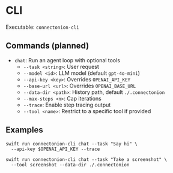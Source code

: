 # CLI

Executable: `connectonion-cli`

## Commands (planned)

- `chat`: Run an agent loop with optional tools
  - `--task <string>`: User request
  - `--model <id>`: LLM model (default `gpt-4o-mini`)
  - `--api-key <key>`: Overrides `OPENAI_API_KEY`
  - `--base-url <url>`: Overrides `OPENAI_BASE_URL`
  - `--data-dir <path>`: History path, default `./.connectonion`
  - `--max-steps <n>`: Cap iterations
  - `--trace`: Enable step tracing output
  - `--tool <name>`: Restrict to a specific tool if provided

## Examples

```
swift run connectonion-cli chat --task "Say hi" \
  --api-key $OPENAI_API_KEY --trace
```

```
swift run connectonion-cli chat --task "Take a screenshot" \
  --tool screenshot --data-dir ./.connectonion
```

